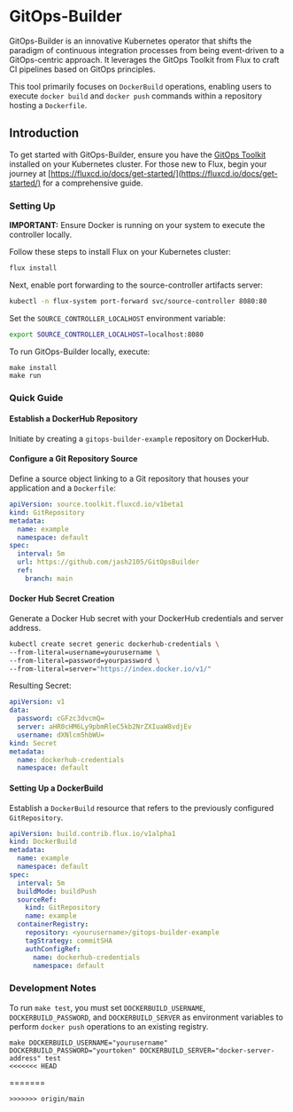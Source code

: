 # GitOps-Builder

GitOps-Builder is an innovative Kubernetes operator that shifts the paradigm of continuous integration processes from being event-driven to a GitOps-centric approach. It leverages the GitOps Toolkit from Flux to craft CI pipelines based on GitOps principles.

This tool primarily focuses on `DockerBuild` operations, enabling users to execute `docker build` and `docker push` commands within a repository hosting a `Dockerfile`.

## Introduction

To get started with GitOps-Builder, ensure you have the [GitOps Toolkit](https://fluxcd.io/docs/components/) installed on your Kubernetes cluster. For those new to Flux, begin your journey at [https://fluxcd.io/docs/get-started/](https://fluxcd.io/docs/get-started/) for a comprehensive guide.

### Setting Up

**IMPORTANT:** Ensure Docker is running on your system to execute the controller locally.

Follow these steps to install Flux on your Kubernetes cluster:

```bash
flux install
```

Next, enable port forwarding to the source-controller artifacts server:

```bash
kubectl -n flux-system port-forward svc/source-controller 8080:80
```

Set the `SOURCE_CONTROLLER_LOCALHOST` environment variable:

```bash
export SOURCE_CONTROLLER_LOCALHOST=localhost:8080
```

To run GitOps-Builder locally, execute:

```
make install
make run
```

### Quick Guide
#### Establish a DockerHub Repository

Initiate by creating a `gitops-builder-example` repository on DockerHub.

#### Configure a Git Repository Source

Define a source object linking to a Git repository that houses your application and a `Dockerfile`:

```yaml
apiVersion: source.toolkit.fluxcd.io/v1beta1
kind: GitRepository
metadata:
  name: example
  namespace: default
spec:
  interval: 5m
  url: https://github.com/jash2105/GitOpsBuilder
  ref:
    branch: main
```

#### Docker Hub Secret Creation

Generate a Docker Hub secret with your DockerHub credentials and server address.

```bash
kubectl create secret generic dockerhub-credentials \
--from-literal=username=yourusername \
--from-literal=password=yourpassword \
--from-literal=server="https://index.docker.io/v1/"
```

Resulting Secret:
```yaml
apiVersion: v1
data:
  password: cGFzc3dvcmQ=
  server: aHR0cHM6Ly9pbmRleC5kb2NrZXIuaW8vdjEv
  username: dXNlcm5hbWU=
kind: Secret
metadata:
  name: dockerhub-credentials
  namespace: default
```

#### Setting Up a DockerBuild

Establish a `DockerBuild` resource that refers to the previously configured `GitRepository`.

```yaml
apiVersion: build.contrib.flux.io/v1alpha1
kind: DockerBuild
metadata:
  name: example
  namespace: default
spec:
  interval: 5m
  buildMode: buildPush
  sourceRef:
    kind: GitRepository
    name: example
  containerRegistry:
    repository: <yourusername>/gitops-builder-example
    tagStrategy: commitSHA
    authConfigRef:
      name: dockerhub-credentials
      namespace: default
```

### Development Notes

To run `make test`, you must set `DOCKERBUILD_USERNAME`, `DOCKERBUILD_PASSWORD`, and `DOCKERBUILD_SERVER` as environment variables to perform `docker push` operations to an existing registry.

```
make DOCKERBUILD_USERNAME="yourusername" DOCKERBUILD_PASSWORD="yourtoken" DOCKERBUILD_SERVER="docker-server-address" test
<<<<<<< HEAD
```
=======
```
>>>>>>> origin/main
